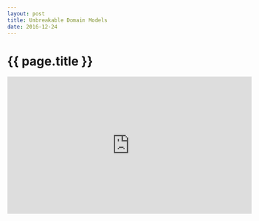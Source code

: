 ```yaml
---
layout: post
title: Unbreakable Domain Models
date: 2016-12-24
---
```

# {{ page.title }}
<iframe width="560" height="315" src="https://www.youtube.com/embed/ZJ63ltuwMaE" frameborder="0" allowfullscreen></iframe>
